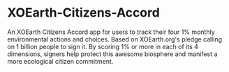 # XOEarth-Citizens-Accord
An XOEarth Citizens Accord app for users to track their four 1% monthly environmental actions and choices.
Based on XOEarth.org's pledge calling on 1 billion people to sign it. By scoring 1% or more in each of its 4 dimensions, signers help protect this awesome biosphere and manifest a more ecological citizen commitment.
